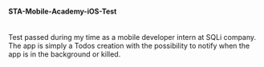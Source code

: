 #### STA-Mobile-Academy-iOS-Test
<br />
Test passed during my time as a mobile developer intern at SQLi company. The app is simply a Todos creation with the possibility to notify when the app is in the background or killed.
